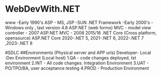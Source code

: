 # WebDevWith.NET
www -Early 1990's
ASP - MS, JSP -SUN
.NET Framework -Early 2000's -Windows only , last version 4.8
ASP.NET (web forms)
MVC - model view controller - 2007
ASP.NET MVC - 2008
2015/16 .NET Core (Cross platform, opensource)
ASP.NET Core
2020-.NET 5, 2021-.NET 6, 2022-.NET 7 ,2023-.NET 8

#SDLC
##Environments (Physical server and APP urls)
Developer- Local :Dev Environment (Local host)
1.QA - code changes deployed, tst environment
2.INT - All code changes. Integration Environment
3.UAT - PO/TPO/BA, user acceptance testing
4.PROD - Production Environment